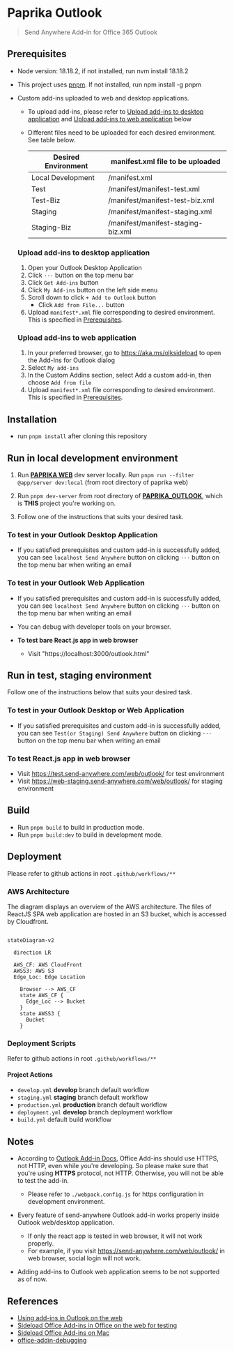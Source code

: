 # Paprika Outlook

> Send Anywhere Add-in for Office 365 Outlook

## Prerequisites
- Node version: 18.18.2, if not installed, run nvm install 18.18.2
- This project uses [pnpm](https://pnpm.io/). If not installed, run npm install -g pnpm
- Custom add-ins uploaded to web and desktop applications. 
    - To upload add-ins, please refer to [Upload add-ins to desktop application](#upload-add-ins-to-desktop-application) and [Upload add-ins to web application](#upload-add-ins-to-web-application) below
    - Different files need to be uploaded for each desired environment. See table below.
      
  
        | Desired Environment | manifest.xml file to be uploaded |
        | -------- | -------- |
        | Local Development    | /manifest.xml     |
        | Test    | /manifest/manifest-test.xml     |
        | Test-Biz    | /manifest/manifest-test-biz.xml     |
        | Staging    | /manifest/manifest-staging.xml     |
        | Staging-Biz    | /manifest/manifest-staging-biz.xml     |

    ### Upload add-ins to desktop application
    1. Open your Outlook Desktop Application
    3. Click `···` button on the top menu bar
    4. Click `Get Add-ins` button
    5. Click `My Add-ins` button on the left side menu
    6. Scroll down to click `+ Add to Outlook` button
        - Click `Add from File...` button
    7. Upload `manifest*.xml` file corresponding to desired environment. This is specified in [Prerequisites](#prerequisites).
          
    ### Upload add-ins to web application
    1. In your preferred browser, go to https://aka.ms/olksideload to open the Add-Ins for Outlook dialog
    2. Select `My add-ins`
    3. In the Custom Addins section, select Add a custom add-in, then choose `Add from file`
    4. Upload `manifest*.xml` file corresponding to desired environment. This is specified in [Prerequisites](#prerequisites).



## Installation
- run `pnpm install` after cloning this repository



## Run in local development environment

1. Run [**PAPRIKA WEB**](https://github.com/Rakuten-MTSD-PAIS/paprika_web) dev server locally.
    Run `pnpm run --filter @app/server dev:local` (from root directory of paprika web)

2. Run `pnpm dev-server` from root directory of [**PAPRIKA_OUTLOOK**](https://github.com/Rakuten-MTSD-PAIS/paprika_outlook), which is **THIS** project you're working on.

3. Follow one of the instructions that suits your desired task.

###    **To test in your Outlook Desktop Application**

- If you satisfied prerequisites and custom add-in is successfully added, you can see `localhost Send Anywhere` button on clicking `···` button on the top menu bar when writing an email

###    **To test in your Outlook Web Application**
    
- If you satisfied prerequisites and custom add-in is successfully added, you can see `localhost Send Anywhere` button on clicking `···` button on the top menu bar when writing an email
- You can debug with developer tools on your browser.

- **To test bare React.js app in web browser**

    - Visit "https://localhost:3000/outlook.html"




## Run in test, staging environment
Follow one of the instructions below that suits your desired task.

###     **To test in your Outlook Desktop or Web Application**
- If you satisfied prerequisites and custom add-in is successfully added, you can see `Test(or Staging) Send Anywhere` button on clicking `···` button on the top menu bar when writing an email

###     **To test React.js app in web browser**
- Visit https://test.send-anywhere.com/web/outlook/ for test environment
- Visit https://web-staging.send-anywhere.com/web/outlook/ for staging environment

## Build
- Run `pnpm build` to build in production mode.
- Run `pnpm build:dev` to build in development mode.

## Deployment
Please refer to github actions in root `.github/workflows/**`

### AWS Architecture
The diagram displays an overview of the AWS architecture. The files of ReactJS SPA web application are hosted in an S3 bucket, which is accessed by Cloudfront.

```mermaid

stateDiagram-v2

  direction LR

  AWS_CF: AWS CloudFront
  AWSS3: AWS S3
  Edge_Loc: Edge Location

    Browser --> AWS_CF
    state AWS_CF {
      Edge_Loc --> Bucket
    }
    state AWSS3 {
      Bucket
    }
```

### Deployment Scripts

Refer to github actions in root `.github/workflows/**`

#### Project Actions

- `develop.yml` **develop** branch default workflow
- `staging.yml` **staging** branch default workflow
- `production.yml` **production** branch default workflow
- `deployment.yml` **develop** branch deployment workflow
- `build.yml` default build workflow


## Notes
- According to [Outlook Add-in Docs](https://learn.microsoft.com/en-us/office/dev/add-ins/quickstarts/outlook-quickstart?tabs=yeomangenerator), Office Add-ins should use HTTPS, not HTTP, even while you're developing. So please make sure that you're using **HTTPS** protocol, not HTTP. Otherwise, you will not be able to test the add-in.
    - Please refer to `./webpack.config.js` for https configuration in development environment.

- Every feature of send-anywhere Outlook add-in works properly inside Outlook web/desktop application.
    - If only the react app is tested in web browser, it will not work properly.
    - For example, if you visit https://send-anywhere.com/web/outlook/ in web browser, social login will not work.

- Adding add-ins to Outlook web application seems to be not supported as of now.

## References
- [Using add-ins in Outlook on the web](https://support.microsoft.com/en-us/office/using-add-ins-in-outlook-on-the-web-8f2ce816-5df4-44a5-958c-f7f9d6dabdce)
- [Sideload Office Add-ins in Office on the web for testing](https://docs.microsoft.com/en-us/office/dev/add-ins/testing/sideload-office-add-ins-for-testing)
- [Sideload Office Add-ins on Mac](https://learn.microsoft.com/en-us/office/dev/add-ins/testing/sideload-an-office-add-in-on-mac)
- [office-addin-debugging](https://www.npmjs.com/package/office-addin-debugging)
